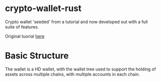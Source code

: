 # crypto-wallet-rust
Crypto wallet 'seeded' from a tutorial and now developed out with a full suite of features.

Original tuorial [here](https://tms-dev-blog.com/build-a-crypto-wallet-using-rust)

# Basic Structure

The wallet is a HD wallet, with the wallet tree used to support the holding of assets across multiple chains, with multiple accounts in each chain. 
